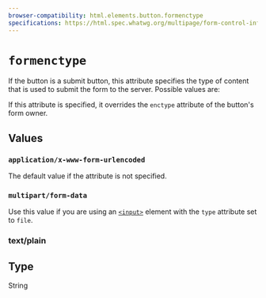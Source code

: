 ```yaml
---
browser-compatibility: html.elements.button.formenctype
specifications: https://html.spec.whatwg.org/multipage/form-control-infrastructure.html#attr-fs-formenctype
---
```


# `formenctype`

If the button is a submit button, this attribute specifies the type
of content that is used to submit the form to the server. Possible
values are:

If this attribute is specified, it overrides the `enctype` attribute
of the button's form owner.

## Values

### `application/x-www-form-urlencoded`

The default value if the attribute is not specified.

### `multipart/form-data`

Use this value if you are using an
[`<input>`](/en-US/docs/Web/HTML/Element/input)
element with the `type` attribute set to `file`.

### text/plain

## Type

String
